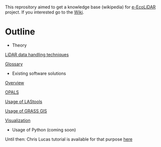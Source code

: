 This reprository aimed to get a knowledge base (wikipedia) for [e-EcoLiDAR](https://riojournal.com/articles.php?id=14939) project.
If you interested go to the [Wiki](https://github.com/eEcoLiDAR/ecolidar_knowledgebase/wiki).

# Outline

* Theory

[LiDAR data handling techniques](https://github.com/eEcoLiDAR/ecolidar_knowledgebase/wiki/LiDAR-data-handling-techniques)

[Glossary](https://github.com/eEcoLiDAR/ecolidar_knowledgebase/wiki/Glossary)

* Existing software solutions

[Overview](https://github.com/eEcoLiDAR/ecolidar_knowledgebase/wiki/Overview)

[OPALS](https://github.com/eEcoLiDAR/ecolidar_knowledgebase/wiki/OPALS)

[Usage of LAStools](https://github.com/eEcoLiDAR/ecolidar_knowledgebase/wiki/Usage-of-LAStools)

[Usage of GRASS GIS](https://github.com/eEcoLiDAR/ecolidar_knowledgebase/wiki/Usage-of-GRASS-GIS)

[Visualization](https://github.com/eEcoLiDAR/ecolidar_knowledgebase/wiki/Visualization)

* Usage of Python (coming soon)

Until then: Chris Lucas tutorial is available for that purpose [here](https://github.com/clucas111/delineating-linear-elements/blob/master/Thesis/Appendices.pdf)
